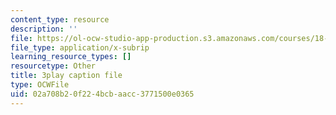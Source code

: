 ```yaml
---
content_type: resource
description: ''
file: https://ol-ocw-studio-app-production.s3.amazonaws.com/courses/18-065-matrix-methods-in-data-analysis-signal-processing-and-machine-learning-spring-2018/02a708b20f224bcbaacc3771500e0365_feb9j65Iz4w.srt
file_type: application/x-subrip
learning_resource_types: []
resourcetype: Other
title: 3play caption file
type: OCWFile
uid: 02a708b2-0f22-4bcb-aacc-3771500e0365
---
```

